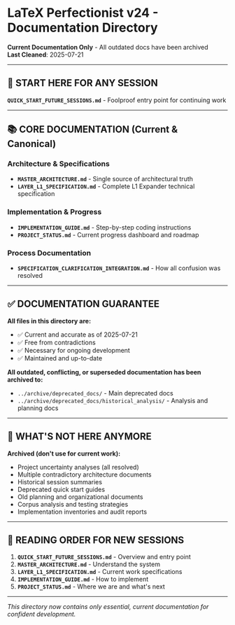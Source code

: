 # LaTeX Perfectionist v24 - Documentation Directory

**Current Documentation Only** - All outdated docs have been archived  
**Last Cleaned**: 2025-07-21  

---

## 🎯 START HERE FOR ANY SESSION

**`QUICK_START_FUTURE_SESSIONS.md`** - Foolproof entry point for continuing work

---

## 📚 CORE DOCUMENTATION (Current & Canonical)

### Architecture & Specifications
- **`MASTER_ARCHITECTURE.md`** - Single source of architectural truth
- **`LAYER_L1_SPECIFICATION.md`** - Complete L1 Expander technical specification

### Implementation & Progress  
- **`IMPLEMENTATION_GUIDE.md`** - Step-by-step coding instructions
- **`PROJECT_STATUS.md`** - Current progress dashboard and roadmap

### Process Documentation
- **`SPECIFICATION_CLARIFICATION_INTEGRATION.md`** - How all confusion was resolved

---

## ✅ DOCUMENTATION GUARANTEE

**All files in this directory are:**
- ✅ Current and accurate as of 2025-07-21
- ✅ Free from contradictions
- ✅ Necessary for ongoing development
- ✅ Maintained and up-to-date

**All outdated, conflicting, or superseded documentation has been archived to:**
- `../archive/deprecated_docs/` - Main deprecated docs
- `../archive/deprecated_docs/historical_analysis/` - Analysis and planning docs

---

## 🚫 WHAT'S NOT HERE ANYMORE

**Archived (don't use for current work):**
- Project uncertainty analyses (all resolved)
- Multiple contradictory architecture documents  
- Historical session summaries
- Deprecated quick start guides
- Old planning and organizational documents
- Corpus analysis and testing strategies
- Implementation inventories and audit reports

---

## 📖 READING ORDER FOR NEW SESSIONS

1. **`QUICK_START_FUTURE_SESSIONS.md`** - Overview and entry point
2. **`MASTER_ARCHITECTURE.md`** - Understand the system
3. **`LAYER_L1_SPECIFICATION.md`** - Current work specifications  
4. **`IMPLEMENTATION_GUIDE.md`** - How to implement
5. **`PROJECT_STATUS.md`** - Where we are and what's next

---

*This directory now contains only essential, current documentation for confident development.*